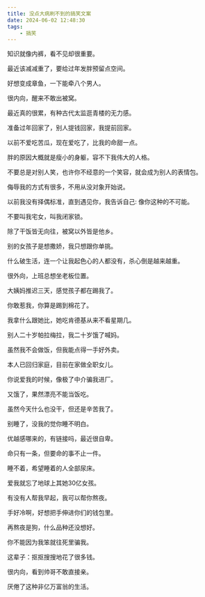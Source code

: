 ```yaml
---
title: 没点大病刷不到的搞笑文案
date: 2024-06-02 12:48:30
tags:
    - 搞笑
---
```


知识就像内裤，看不见却很重要。

最近该减减重了，要给过年发胖预留点空间。

好想变成章鱼，一下能牵八个男人。

很内向，醒来不敢出被窝。

最近真的很累，有种古代太监逛青楼的无力感。

准备过年回家了，别人提钱回家，我提前回家。

以前不爱吃苦瓜，现在爱吃了，比我的命甜一点。

胖的原因大概就是瘦小的身躯，容不下我伟大的人格。

不要总是对别人笑，也许你不经意的一个笑容，就会成为别人的表情包。

侮辱我的方式有很多，不用从没对象开始说。

以前我没有择偶标准，直到遇见你，我告诉自己: 像你这种的不可能。

不要叫我宅女，叫我闭家锁。

除了干饭皆无向往，被窝以外皆是他乡。

别的女孩子是想撒娇，我只想跟你单挑。

什么破生活，连一个让我起色心的人都没有，杀心倒是越来越重。

很外向，上班总想坐老板位置。

大姨妈推迟三天，感觉孩子都在踢我了。

你敢惹我，你算是踢到棉花了。

我拿什么跟她比，她吃肯德基从来不看星期几。

别人二十岁帕拉梅拉，我二十岁饿了喊妈。

虽然我不会做饭，但我能点得一手好外卖。

本人已回归家庭，目前在家做全职女儿。

你说爱我的时候，像极了中介骗我进厂。

又饿了，果然漂亮不能当饭吃。

虽然今天什么也没干，但还是辛苦我了。

别睡了，没我的觉你睡不明白。

优越感哪来的，有链接吗，最近很自卑。

命只有一条，但要命的事不止一件。

睡不着，希望睡着的人全部尿床。

爱我就忘了地球上其她30亿女孩。

有没有人帮我早起，我可以帮你熬夜。

手好冷啊，好想把手伸进你们的钱包里。

再熬夜是狗，什么品种还没想好。

你不能因为我笨就往死里骗我。

这辈子：抠抠搜搜地花了很多钱。

很内向，看到帅哥不敢直接亲。

厌倦了这种非亿万富翁的生活。